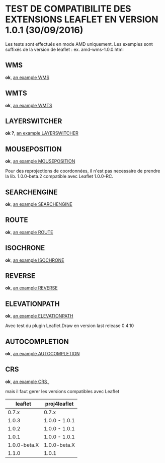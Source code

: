 # TEST DE COMPATIBILITE DES EXTENSIONS LEAFLET EN VERSION 1.0.1 (30/09/2016)

Les tests sont effectués en mode AMD uniquement.
Les exemples sont suffixés de la version de leaflet :
  ex. amd-wms-1.0.0.html

## WMS
**ok**, [an example WMS](WMS/amd-wms-1.0.0.html)

## WMTS
**ok**, [an example WMTS](WMTS/amd-wmts-1.0.0.html)

## LAYERSWITCHER
**ok ?**, [an example LAYERSWITCHER](LayerSwitcher/amd-default-1.0.0.html)

## MOUSEPOSITION
**ok**, [an example MOUSEPOSITION](MousePosition/amd-default-1.0.0.html)

Pour des reprojections de coordonnées, il n'est pas necessaire de prendre la lib. 1.0.0-beta.2 compatible avec Leaflet 1.0.0-RC.

## SEARCHENGINE
**ok**, [an example SEARCHENGINE](SearchEngine/amd-default-1.0.0.html)

## ROUTE
**ok**, [an example ROUTE](Route/amd-default-1.0.0.html)

## ISOCHRONE
**ok**, [an example ISOCHRONE](Iso/amd-default-1.0.0.html)

## REVERSE
**ok**, [an example REVERSE](Reverse/amd-default-1.0.0.html)

## ELEVATIONPATH
**ok**, [an example ELEVATIONPATH](ElevationPath/amd-default-1.0.0.html)

Avec test du plugin Leaflet.Draw en version last release 0.4.10

## AUTOCOMPLETION
**ok**, [an example AUTOCOMPLETION](AutoCompletion/amd-default-1.0.0.html)

## CRS
**ok**, [an example CRS ](CRS/amd-wmts-l93-1.0.0.html),

mais il faut gerer les versions compatibles avec Leaflet

|leaflet      |proj4leaflet   |
|---          |---            |
|0.7.x        | 0.7.x         |
|1.0.3        | 1.0.0 - 1.0.1 |
|1.0.2        | 1.0.0 - 1.0.1 |
|1.0.1        | 1.0.0 - 1.0.1 |
|1.0.0-beta.X | 1.0.0-beta.X  |
|1.1.0        | 1.0.1         | ! version embarqée dans le bundle !
